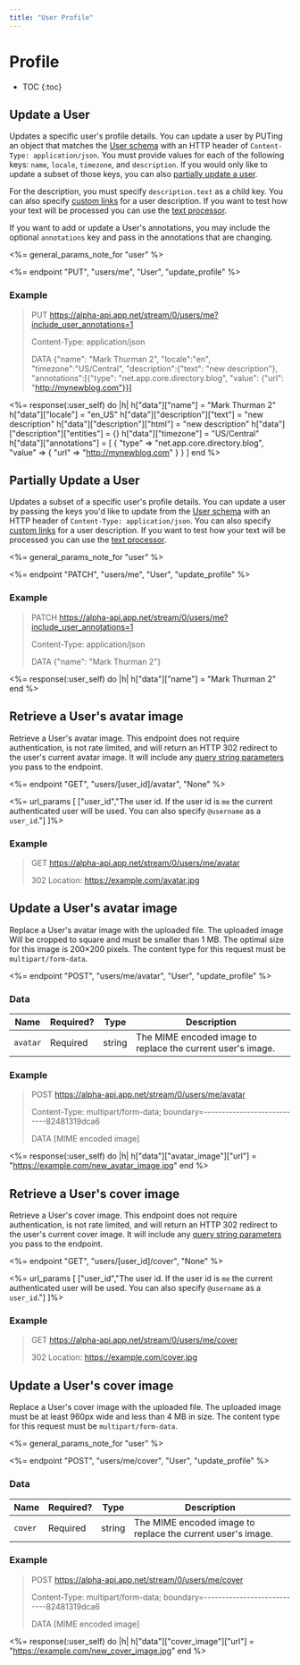 ```yaml
---
title: "User Profile"
---
```


# Profile

* TOC
{:toc}

## Update a User

Updates a specific user's profile details. You can update a user by PUTing an object that matches the [User schema](/reference/resources/user/) with an HTTP header of ```Content-Type: application/json```. You must provide values for each of the following keys: ```name```, ```locale```, ```timezone```, and ```description```. If you would only like to update a subset of those keys, you can also [partially update a user](#partially-update-a-user).

For the description, you must specify ```description.text``` as a child key. You can also specify [custom links](/reference/meta/entities/#user-specified-entities) for a user description. If you want to test how your text will be processed you can use the [text processor](/reference/resources/text-processor).

If you want to add or update a User's annotations, you may include the optional ```annotations``` key and pass in the annotations that are changing.

<%= general_params_note_for "user" %>

<%= endpoint "PUT", "users/me", "User", "update_profile" %>

### Example

> PUT https://alpha-api.app.net/stream/0/users/me?include_user_annotations=1
>
> Content-Type: application/json
>
> DATA {"name": "Mark Thurman 2", "locale":"en", "timezone":"US/Central", "description":{"text": "new description"}, "annotations":[{"type": "net.app.core.directory.blog", "value": {"url": "http://mynewblog.com"}}]

<%= response(:user_self) do |h|
    h["data"]["name"] = "Mark Thurman 2"
    h["data"]["locale"] = "en_US"
    h["data"]["description"]["text"] = "new description"
    h["data"]["description"]["html"] = "new description"
    h["data"]["description"]["entities"] = {}
    h["data"]["timezone"] = "US/Central"
    h["data"]["annotations"] = [
        {
            "type" => "net.app.core.directory.blog",
            "value" => {
                "url" => "http://mynewblog.com"
            }
        }
    ]
end %>

## Partially Update a User

Updates a subset of a specific user's profile details. You can update a user by passing the keys you'd like to update from the [User schema](/reference/resources/user/) with an HTTP header of ```Content-Type: application/json```. You can also specify [custom links](/reference/meta/entities/#user-specified-entities) for a user description. If you want to test how your text will be processed you can use the [text processor](/reference/resources/text-processor).

<%= general_params_note_for "user" %>

<%= endpoint "PATCH", "users/me", "User", "update_profile" %>

### Example

> PATCH https://alpha-api.app.net/stream/0/users/me?include_user_annotations=1
>
> Content-Type: application/json
>
> DATA {"name": "Mark Thurman 2"}

<%= response(:user_self) do |h|
    h["data"]["name"] = "Mark Thurman 2"
end %>

## Retrieve a User's avatar image

Retrieve a User's avatar image. This endpoint does not require authentication, is not rate limited, and will return an HTTP 302 redirect to the user's current avatar image. It will include any [query string parameters](/reference/resources/user/#images) you pass to the endpoint.

<%= endpoint "GET", "users/[user_id]/avatar", "None" %>

<%= url_params [
  ["user_id","The user id. If the user id is <code>me</code> the current authenticated user will be used. You can also specify <code>@username</code> as a <code>user_id</code>."]
]%>

### Example

> GET https://alpha-api.app.net/stream/0/users/me/avatar
>
> 302 Location: https://example.com/avatar.jpg

## Update a User's avatar image

Replace a User's avatar image with the uploaded file. The uploaded image Will be cropped to square and must be smaller than 1 MB. The optimal size for this image is 200×200 pixels. The content type for this request must be ```multipart/form-data```.


<%= endpoint "POST", "users/me/avatar", "User", "update_profile" %>

### Data

<table class='table table-striped'>
    <thead>
        <tr>
            <th>Name</th>
            <th>Required?</th>
            <th>Type</th>
            <th>Description</th>
        </tr>
    </thead>
    <tbody>
        <tr>
            <td><code>avatar</code></td>
            <td>Required</td>
            <td>string</td>
            <td>The MIME encoded image to replace the current user's image.</td>
        </tr>
    </tbody>
</table>

### Example

> POST https://alpha-api.app.net/stream/0/users/me/avatar
>
> Content-Type: multipart/form-data; boundary=----------------------------82481319dca6
>
> DATA [MIME encoded image]

<%= response(:user_self) do |h|
    h["data"]["avatar_image"]["url"] = "https://example.com/new_avatar_image.jpg"
end %>

## Retrieve a User's cover image

Retrieve a User's cover image. This endpoint does not require authentication, is not rate limited, and will return an HTTP 302 redirect to the user's current cover image. It will include any [query string parameters](/reference/resources/user/#images) you pass to the endpoint.

<%= endpoint "GET", "users/[user_id]/cover", "None" %>

<%= url_params [
  ["user_id","The user id. If the user id is <code>me</code> the current authenticated user will be used. You can also specify <code>@username</code> as a <code>user_id</code>."]
]%>

### Example

> GET https://alpha-api.app.net/stream/0/users/me/cover
>
> 302 Location: https://example.com/cover.jpg

## Update a User's cover image

Replace a User's cover image with the uploaded file. The uploaded image must be at least 960px wide and less than 4 MB in size. The content type for this request must be ```multipart/form-data```.

<%= general_params_note_for "user" %>

<%= endpoint "POST", "users/me/cover", "User", "update_profile" %>

### Data

<table class='table table-striped'>
    <thead>
        <tr>
            <th>Name</th>
            <th>Required?</th>
            <th>Type</th>
            <th>Description</th>
        </tr>
    </thead>
    <tbody>
        <tr>
            <td><code>cover</code></td>
            <td>Required</td>
            <td>string</td>
            <td>The MIME encoded image to replace the current user's image.</td>
        </tr>
    </tbody>
</table>

### Example

> POST https://alpha-api.app.net/stream/0/users/me/cover
>
> Content-Type: multipart/form-data; boundary=----------------------------82481319dca6
>
> DATA [MIME encoded image]

<%= response(:user_self) do |h|
    h["data"]["cover_image"]["url"] = "https://example.com/new_cover_image.jpg"
end %>
